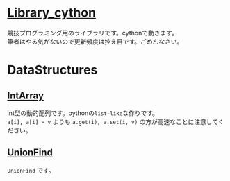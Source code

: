 # [Library_cython](https://github.com/titanium-22/Library_cython)

競技プログラミング用のライブラリです。cythonで動きます。  
筆者はやる気がないので更新頻度は控え目です。ごめんなさい。

# DataStructures

## [IntArray](https://github.com/titanium-22/Library_cython/blob/main/DataStructures/IntArray.pyx)
int型の動的配列です。pythonの`list-like`な作りです。  
`a[i], a[i] = v` よりも `a.get(i), a.set(i, v)` の方が高速なことに注意してください。

## [UnionFind](https://github.com/titanium-22/Library_cython/blob/main/DataStructures/UnionFind.pyx)
`UnionFind` です。

